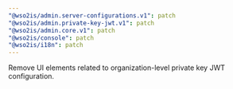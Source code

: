 ```yaml
---
"@wso2is/admin.server-configurations.v1": patch
"@wso2is/admin.private-key-jwt.v1": patch
"@wso2is/admin.core.v1": patch
"@wso2is/console": patch
"@wso2is/i18n": patch
---
```


Remove UI elements related to organization-level private key JWT configuration.
